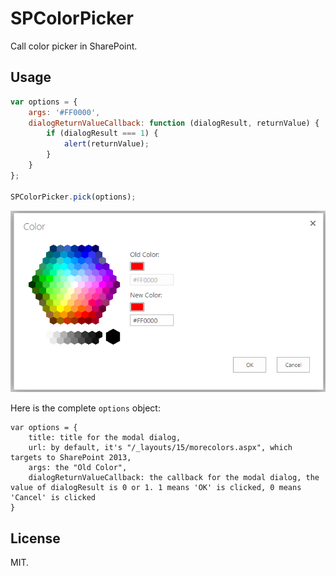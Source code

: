 # SPColorPicker
Call color picker in SharePoint.

## Usage
```js
var options = {
    args: '#FF0000',
    dialogReturnValueCallback: function (dialogResult, returnValue) {
        if (dialogResult === 1) {
            alert(returnValue);
        }
    }
};

SPColorPicker.pick(options);
```

![screenshot](screenshot.PNG)

Here is the complete `options` object:

```
var options = {
	title: title for the modal dialog,
	url: by default, it's "/_layouts/15/morecolors.aspx", which targets to SharePoint 2013,
	args: the "Old Color",
	dialogReturnValueCallback: the callback for the modal dialog, the value of dialogResult is 0 or 1. 1 means 'OK' is clicked, 0 means 'Cancel' is clicked
}
```


## License
MIT.
